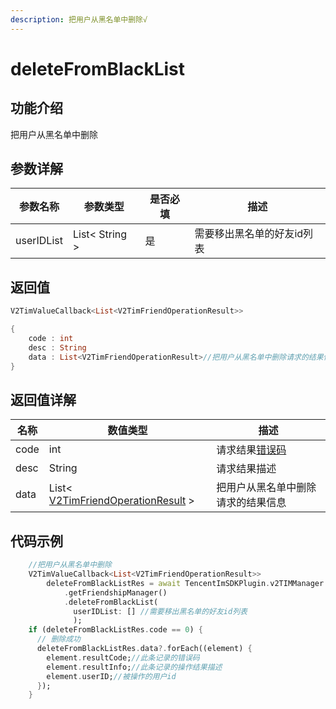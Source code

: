 ```yaml
---
description: 把用户从黑名单中删除√
---
```


# deleteFromBlackList

## 功能介绍

把用户从黑名单中删除

## 参数详解

| 参数名称       | 参数类型           | 是否必填 | 描述             |
| ---------- | -------------- | ---- | -------------- |
| userIDList | List< String > | 是    | 需要移出黑名单的好友id列表 |

## 返回值

```dart
V2TimValueCallback<List<V2TimFriendOperationResult>>

{
    code : int
    desc : String
    data : List<V2TimFriendOperationResult>//把用户从黑名单中删除请求的结果信息
}
```

## 返回值详解

| 名称   | 数值类型                                                                                      | 描述                                                             |
| ---- | ----------------------------------------------------------------------------------------- | -------------------------------------------------------------- |
| code | int                                                                                       | 请求结果[错误码](https://cloud.tencent.com/document/product/269/1671) |
| desc | String                                                                                    | 请求结果描述                                                         |
| data | List< [V2TimFriendOperationResult](../keyClass/user/v2timfriendoperationresult.md) > | 把用户从黑名单中删除请求的结果信息                                              |

## 代码示例

```dart
    //把用户从黑名单中删除
    V2TimValueCallback<List<V2TimFriendOperationResult>>
        deleteFromBlackListRes = await TencentImSDKPlugin.v2TIMManager
            .getFriendshipManager()
            .deleteFromBlackList(
              userIDList: [] //需要移出黑名单的好友id列表
              );
    if (deleteFromBlackListRes.code == 0) {
      // 删除成功
      deleteFromBlackListRes.data?.forEach((element) {
        element.resultCode;//此条记录的错误码
        element.resultInfo;//此条记录的操作结果描述
        element.userID;//被操作的用户id
      });
    }
```
